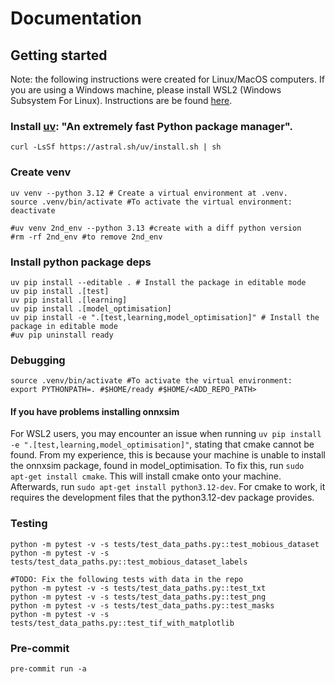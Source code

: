# Documentation

## Getting started

Note: the following instructions were created for Linux/MacOS computers. If you are using a Windows machine, please install WSL2 (Windows Subsystem For Linux). Instructions are be found [here](https://learn.microsoft.com/en-us/windows/wsl/install). 

### Install [uv](https://github.com/astral-sh/uv): "An extremely fast Python package manager".
```
curl -LsSf https://astral.sh/uv/install.sh | sh
```

### Create venv
```
uv venv --python 3.12 # Create a virtual environment at .venv.
source .venv/bin/activate #To activate the virtual environment:
deactivate

#uv venv 2nd_env --python 3.13 #create with a diff python version
#rm -rf 2nd_env #to remove 2nd_env
```

### Install python package deps
```
uv pip install --editable . # Install the package in editable mode
uv pip install .[test]
uv pip install .[learning]
uv pip install .[model_optimisation]
uv pip install -e ".[test,learning,model_optimisation]" # Install the package in editable mode
#uv pip uninstall ready
```

### Debugging
```
source .venv/bin/activate #To activate the virtual environment:
export PYTHONPATH=. #$HOME/ready #$HOME/<ADD_REPO_PATH>
```

#### If you have problems installing onnxsim

For WSL2 users, you may encounter an issue when running ```uv pip install -e ".[test,learning,model_optimisation]"```, stating that cmake cannot be found. From my experience, this is because your machine is unable to install the onnxsim package, found in model_optimisation. To fix this, run `sudo apt-get install cmake`. This will install cmake onto your machine. Afterwards, run ```sudo apt-get install python3.12-dev```. For cmake to work, it requires the development files that the python3.12-dev package provides.

### Testing
```
python -m pytest -v -s tests/test_data_paths.py::test_mobious_dataset
python -m pytest -v -s tests/test_data_paths.py::test_mobious_dataset_labels

#TODO: Fix the following tests with data in the repo
python -m pytest -v -s tests/test_data_paths.py::test_txt
python -m pytest -v -s tests/test_data_paths.py::test_png
python -m pytest -v -s tests/test_data_paths.py::test_masks
python -m pytest -v -s tests/test_data_paths.py::test_tif_with_matplotlib
```

### Pre-commit
```
pre-commit run -a
```

 


